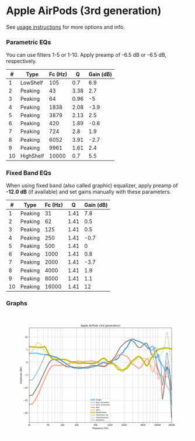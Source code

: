 # Apple AirPods (3rd generation)
See [usage instructions](https://github.com/jaakkopasanen/AutoEq#usage) for more options and info.

### Parametric EQs
You can use filters 1-5 or 1-10. Apply preamp of -6.5 dB or -6.5 dB, respectively.

|   # | Type      |   Fc (Hz) |    Q |   Gain (dB) |
|-----|-----------|-----------|------|-------------|
|   1 | LowShelf  |       105 | 0.7  |         6.9 |
|   2 | Peaking   |        43 | 3.38 |         2.7 |
|   3 | Peaking   |        64 | 0.96 |        -5   |
|   4 | Peaking   |      1838 | 2.08 |        -3.9 |
|   5 | Peaking   |      3879 | 2.13 |         2.5 |
|   6 | Peaking   |       420 | 1.89 |        -0.6 |
|   7 | Peaking   |       724 | 2.8  |         1.9 |
|   8 | Peaking   |      6052 | 3.91 |        -2.7 |
|   9 | Peaking   |      9961 | 1.61 |         2.4 |
|  10 | HighShelf |     10000 | 0.7  |         5.5 |

### Fixed Band EQs
When using fixed band (also called graphic) equalizer, apply preamp of **-12.0 dB** (if available) and set gains manually with these parameters.

|   # | Type    |   Fc (Hz) |    Q |   Gain (dB) |
|-----|---------|-----------|------|-------------|
|   1 | Peaking |        31 | 1.41 |         7.8 |
|   2 | Peaking |        62 | 1.41 |         0.5 |
|   3 | Peaking |       125 | 1.41 |         0.5 |
|   4 | Peaking |       250 | 1.41 |        -0.7 |
|   5 | Peaking |       500 | 1.41 |         0   |
|   6 | Peaking |      1000 | 1.41 |         0.8 |
|   7 | Peaking |      2000 | 1.41 |        -3.7 |
|   8 | Peaking |      4000 | 1.41 |         1.9 |
|   9 | Peaking |      8000 | 1.41 |         1.1 |
|  10 | Peaking |     16000 | 1.41 |        12   |

### Graphs
![](./Apple%20AirPods%20(3rd%20generation).png)
